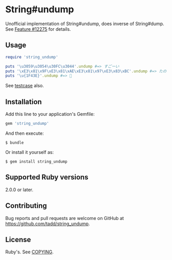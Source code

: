 # String#undump

Unofficial implementation of String#undump, does inverse of String#dump.
See [Feature #12275](https://bugs.ruby-lang.org/issues/12275) for details.

## Usage

```ruby
require 'string_undump'

puts '\u3059\u3054\u30FC\u3044'.undump #=> すごーい
puts '\xE3\x81\x9F\xE3\x81\xAE\xE3\x81\x97\xE3\x83\xBC'.undump #=> たのしー
puts '\u{1F43E}'.undump #=> 🐾
```

See [testcase](https://github.com/tadd/string_undump/blob/master/test/test_undump.rb) also.

## Installation

Add this line to your application's Gemfile:

```ruby
gem 'string_undump'
```

And then execute:

    $ bundle

Or install it yourself as:

    $ gem install string_undump

## Supported Ruby versions

2.0.0 or later.

## Contributing

Bug reports and pull requests are welcome on GitHub at https://github.com/tadd/string_undump.

## License

Ruby's.  See [COPYING](COPYING).
